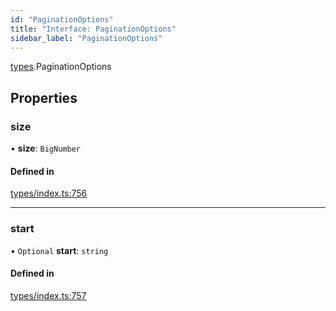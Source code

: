 ```yaml
---
id: "PaginationOptions"
title: "Interface: PaginationOptions"
sidebar_label: "PaginationOptions"
---
```


[types](../../../modules/Types/Types.md).PaginationOptions

## Properties

### size

• **size**: `BigNumber`

#### Defined in

[types/index.ts:756](https://github.com/PolymeshAssociation/polymesh-sdk/blob/b6f9fb883/src/types/index.ts#L756)

___

### start

• `Optional` **start**: `string`

#### Defined in

[types/index.ts:757](https://github.com/PolymeshAssociation/polymesh-sdk/blob/b6f9fb883/src/types/index.ts#L757)
